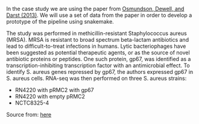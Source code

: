 In the case study we are using the paper from [Osmundson, Dewell, and Darst (2013)](https://journals.plos.org/plosone/article?id=10.1371/journal.pone.0076572). We will use a set of data from the paper in order to develop a prototype of the pipeline using snakemake.

The study was performed in methicillin-resistant Staphylococcus aureus (MRSA). MRSA is resistant to broad spectrum beta-lactam antibiotics and lead to difficult-to-treat infections in humans. Lytic bacteriophages have been suggested as potential therapeutic agents, or as the source of novel antibiotic proteins or peptides. One such protein, gp67, was identified as a transcription-inhibiting transcription factor with an antimicrobial effect. To identify S. aureus genes repressed by gp67, the authors expressed gp67 in S. aureus cells. RNA-seq was then performed on three S. aureus strains:

* RN4220 with pRMC2 with gp67
* RN4220 with empty pRMC2
* NCTC8325-4


Source from: [here](https://nbis-reproducible-research.readthedocs.io/en/course_2104/introduction/)
